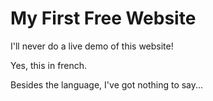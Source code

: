 # My First Free Website

I'll never do a live demo of this website!

Yes, this in french.

Besides the language, I've got nothing to say...
